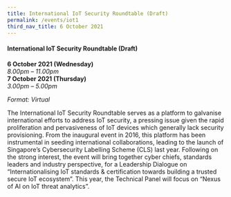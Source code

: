 ```yaml
---
title: International IoT Security Roundtable (Draft)
permalink: /events/iot1
third_nav_title: 6 October 2021
---
```

#### **International IoT Security Roundtable (Draft)**

**6 October 2021 (Wednesday)**  
*8.00pm – 11.00pm*  
**7 October 2021 (Thursday)**  
*3.00pm – 5.00pm*

*Format: Virtual*

The International IoT Security Roundtable serves as a platform to galvanise international efforts to address IoT security, a pressing issue given the rapid proliferation and pervasiveness of IoT devices which generally lack security provisioning. From the inaugural event in 2016, this platform has been instrumental in seeding international collaborations, leading to the launch of Singapore’s Cybersecurity Labelling Scheme (CLS) last year. Following on the strong interest, the event will bring together cyber chiefs, standards leaders and industry perspective, for a Leadership Dialogue on “Internationalising IoT standards & certification towards building a trusted secure IoT ecosystem”. This year, the Technical Panel will focus on “Nexus of AI on IoT threat analytics”.
